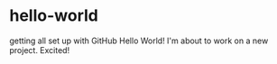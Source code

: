 # hello-world
getting all set up with GitHub
Hello World! I'm about to work on a new project. Excited! 
